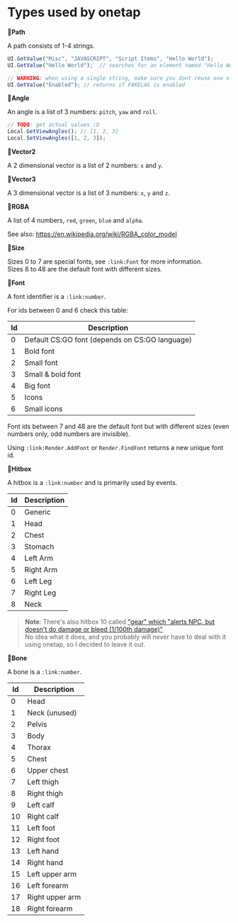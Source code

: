 
# Types used by onetap

**:link:Path**

A path consists of 1-4 strings.

```js
UI.GetValue("Misc", "JAVASCRIPT", "Script Items", "Hello World");
UI.GetValue("Hello World");  // searches for an element named "Hello World"

// WARNING: when using a single string, make sure you dont reuse one of onetap's names
UI.GetValue("Enabled"); // returns if FAKELAG is enabled
```


**:link:Angle**

An angle is a list of 3 numbers: `pitch`, `yaw` and `roll`.

```js
// TODO: get actual values :D
Local.GetViewAngles(); // [1, 2, 3]
Local.SetViewAngles([1, 2, 3]);
```


**:link:Vector2**

A 2 dimensional vector is a list of 2 numbers: `x` and `y`.  


**:link:Vector3**

A 3 dimensional vector is a list of 3 numbers: `x`, `y` and `z`.


**:link:RGBA**

A list of 4 numbers, `red`, `green`, `blue` and `alpha`.

See also: https://en.wikipedia.org/wiki/RGBA_color_model


**:link:Size**

Sizes 0 to 7 are special fonts, see `:link:Font` for more information.  
Sizes 8 to 48 are the default font with different sizes.


**:link:Font**

A font identifier is a `:link:number`.

For ids between 0 and 6 check this table:

|  Id  |  Description                                     |
| ---- | ------------------------------------------------ |
|   0  |  Default CS:GO font (depends on CS:GO language)  |
|   1  |  Bold font                                       |
|   2  |  Small font                                      |
|   3  |  Small & bold font                               |
|   4  |  Big font                                        |
|   5  |  Icons                                           |
|   6  |  Small icons                                     |

Font ids between 7 and 48 are the default font but with different sizes (even numbers only, odd numbers are invisible).

Using `:link:Render.AddFont` or `Render.FindFont` returns a new unique font id.


**:link:Hitbox**

A hitbox is a `:link:number` and is primarily used by events.

|  Id  |  Description  |
| ---- | ------------- |
|   0  |  Generic      |
|   1  |  Head         |
|   2  |  Chest        |
|   3  |  Stomach      |
|   4  |  Left Arm     |
|   5  |  Right Arm    |
|   6  |  Left Leg     |
|   7  |  Right Leg    |
|   8  |  Neck         |

> **Note**: There's also hitbox 10 called ["gear" which "alerts NPC, but doesn't do damage or bleed (1/100th damage)"](https://github.com/ValveSoftware/source-sdk-2013/blob/master/mp/src/game/shared/shareddefs.h#L345)  
> No idea what it does, and you probably will never have to deal with it using onetap, so I decided to leave it out.


**:link:Bone**

A bone is a `:link:number`.

|  Id  |  Description      |
| ---- | ----------------- |
|   0  |  Head             |
|   1  |  Neck (unused)    |
|   2  |  Pelvis           |
|   3  |  Body             |
|   4  |  Thorax           |
|   5  |  Chest            |
|   6  |  Upper chest      |
|   7  |  Left thigh       |
|   8  |  Right thigh      |
|   9  |  Left calf        |
|  10  |  Right calf       |
|  11  |  Left foot        |
|  12  |  Right foot       |
|  13  |  Left hand        |
|  14  |  Right hand       |
|  15  |  Left upper arm   |
|  16  |  Left forearm     |
|  17  |  Right upper arm  |
|  18  |  Right forearm    |
